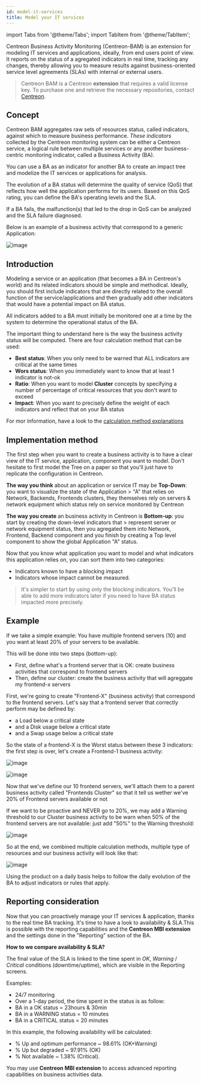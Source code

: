 ```yaml
---
id: model-it-services
title: Model your IT services
---
```

import Tabs from '@theme/Tabs';
import TabItem from '@theme/TabItem';


Centreon Business Activity Monitoring (Centreon-BAM) is an extension for modeling
IT services and applications, ideally, from end users point of view. It reports on the
status of a agregated indicators in real time, tracking any changes, thereby allowing you to
measure results against business-oriented service level agreements (SLAs) with
internal or external users.

> Centreon BAM is a Centreon **extension** that requires a valid license key. To
> purchase one and retrieve the necessary repositories, contact
> [Centreon](mailto:sales@centreon.com).

## Concept

Centreon BAM aggregates raw sets of resources status, called indicators, against which to
measure business performance. *These indicators* collected by the Centreon
monitoring system can be either a Centreon service, a logical rule between
multiple services or any another business-centric monitoring indicator, called a
Business Activity (BA).

You can use a BA as an indicator for another BA to create an impact tree and
modelize the IT services or applications for analysis.

The evolution of a BA status will determine the quality of service (QoS) that
reflects how well the application performs for its users. Based on this QoS
rating, you can define the BA's operating levels and the SLA.

If a BA fails, the malfunction(s) that led to the drop in QoS can be analyzed
and the SLA failure diagnosed.

Below is an example of a business activity that correspond to a generic Application:

![image](../assets/service-mapping/example.png)

## Introduction

Modeling a service or an application (that becomes a BA in Centreon's world) and
its related indicators should be simple and methodical. Ideally, you should
first include indicators that are directly related to the overall function of
the service/applications and then gradually add other indicators that would have
a potential impact on BA status.

All indicators added to a BA must initially be monitored one at a time by the
system to determine the operational status of the BA.

The important thing to understand here is the way the business activity status will be computed. There are
four calculation method that can be used:

- **Best status**: When you only need to be warned that ALL indicators are critical at the same times
- **Wors status**: When you immediately want to know that at least 1 indicator is not-ok
- **Ratio**: When you want to model **Cluster** concepts by specifying a number of percentage of critical resources that you don't want to exceed
- **Impact**: When you want to precisely define the weight of each indicators and reflect that on your BA status

For mor information, have a look to the [calculation method explanations](../service-mapping/ba-management#calculation-methods)

## Implementation method

The first step when you want to create a business activity is to have a clear view of the IT service, application, component
you want to model. Don't hesitate to first model the Tree on a paper so that you'll just have to replicate the configuration
in Centreon.

**The way you think** about an application or service IT may be **Top-Down**: you want to visualize the state of the Application > "A"
that relies on Network, Backends, Frontends clusters, they themselves rely on servers & network equipment which status rely
on service monitored by Centreon

**The way you create** an business activity in Centreon is **Bottom-up**: you start by creating the down-level indicators that > represent server or network equipment status, then you agregated them into Network, Frontend, Backend component and you
finish by creating a Top level component to show the global Application "A" status.

Now that you know what application you want to model and what indicators this application relies on,
you can sort them into two categories:

- Indicators known to have a blocking impact
- Indicators whose impact cannot be measured.

> It's simpler to start by using only the blocking indicators. You'll be able to add more indicators later if you
> need to have BA status impacted more precisely.

## Example

If we take a simple example: You have multiple frontend servers (10) and you want at least 20% of your servers to be available.

This will be done into two steps (bottom-up):

- First, define what's a frontend server that is OK: create business activities that correspond to frontend servers
- Then, define our cluster: create the business activity that will agreggate my frontend-x servers

First, we're going to create "Frontend-X" (business activity) that correspond to the frontend servers.
Let's say that a frontend server that correctly perform may be defined by:

- a Load below a critical state
- and a Disk usage below a critical state
- and a Swap usage below a critical state

So the state of a frontend-X is the Worst status between these 3 indicators: the first step is over, let's create a
Frontend-1 business activity:

<Tabs groupId="operating-systems">
<TabItem value="Concept" label="Concept">

![image](../assets/service-mapping/frontend-1-concept.png)

</TabItem>
<TabItem value="Configuration" label="Configuration">

![image](../assets/service-mapping/frontend-1-conf.png)

</TabItem>
</Tabs>


Now that we've define our 10 frontend servers, we'll attach them to a parent business activity called "Frontends Cluster"
so that it tell us wether we've 20% of Frontend servers available or not

<Tabs groupId="operating-systems">
<TabItem value="Concept" label="Concept">

</TabItem>
<TabItem value="Configuration" label="Configuration">

</TabItem>
</Tabs>


If we want to be proactive and NEVER go to 20%, we may add a Warning threshold to our Cluster business activity
to be warn when 50% of the frontend servers are not available: just add "50%" to the Warning threshold:

![image](../assets/service-mapping/conf-ratio-with-warn.png)

So at the end, we combined multiple calculation methods, multiple type of resources and our business activity
will look like that:

![image](../assets/service-mapping/final-frontend.png)

Using the product on a daily basis helps to follow the daily evolution of the BA to adjust indicators or rules that
apply.

## Reporting consideration

Now that you can proactively manage your IT services & application, thanks to the real time BA tracking.
It's time to have a look to availability & SLA.This is possible with the reporting capabilities
and the **Centreon MBI extension** and the settings done in the "Reporting" section of the BA.

**How to we compare availability & SLA?**

The final value of the SLA is linked to the time spent in *OK*, *Warning* /
*Critical* conditions (downtime/uptime), which are visible in the Reporting
screens.

Examples:

- 24/7 monitoring
- Over a 1-day period, the time spent in the status is as follow:
- BA in a OK status = 23hours & 30min
- BA in a WARNING status = 10 minutes
- BA in a CRITICAL status = 20 minutes

In this example, the following availability will be calculated:

- % Up and optimum performance \~ 98.61% (OK+Warning)
- % Up but degraded \~ 97.91% (OK)
- % Not available \~ 1.38% (Critical).

You may use **Centreon MBI extension** to access advanced reporting capabilities on business activities data.

